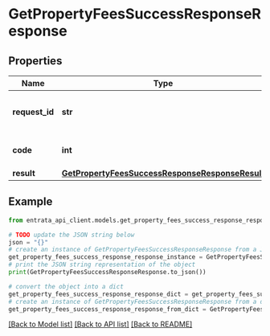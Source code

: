 # GetPropertyFeesSuccessResponseResponse


## Properties

Name | Type | Description | Notes
------------ | ------------- | ------------- | -------------
**request_id** | **str** | An arbitrary value sent with the request | 
**code** | **int** | Success response code | 
**result** | [**GetPropertyFeesSuccessResponseResponseResult**](GetPropertyFeesSuccessResponseResponseResult.md) |  | 

## Example

```python
from entrata_api_client.models.get_property_fees_success_response_response import GetPropertyFeesSuccessResponseResponse

# TODO update the JSON string below
json = "{}"
# create an instance of GetPropertyFeesSuccessResponseResponse from a JSON string
get_property_fees_success_response_response_instance = GetPropertyFeesSuccessResponseResponse.from_json(json)
# print the JSON string representation of the object
print(GetPropertyFeesSuccessResponseResponse.to_json())

# convert the object into a dict
get_property_fees_success_response_response_dict = get_property_fees_success_response_response_instance.to_dict()
# create an instance of GetPropertyFeesSuccessResponseResponse from a dict
get_property_fees_success_response_response_from_dict = GetPropertyFeesSuccessResponseResponse.from_dict(get_property_fees_success_response_response_dict)
```
[[Back to Model list]](../README.md#documentation-for-models) [[Back to API list]](../README.md#documentation-for-api-endpoints) [[Back to README]](../README.md)



